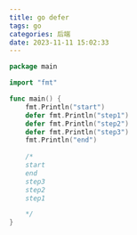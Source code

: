 ```yaml
---
title: go defer
tags: go
categories: 后端
date: 2023-11-11 15:02:33
---
```

<meta name="referrer" content="no-referrer"/>

```go
package main

import "fmt"

func main() {
	fmt.Println("start")
	defer fmt.Println("step1")
	defer fmt.Println("step2")
	defer fmt.Println("step3")
	fmt.Println("end")
	
	/*
	start
	end
	step3
	step2
	step1

	*/
}

```

